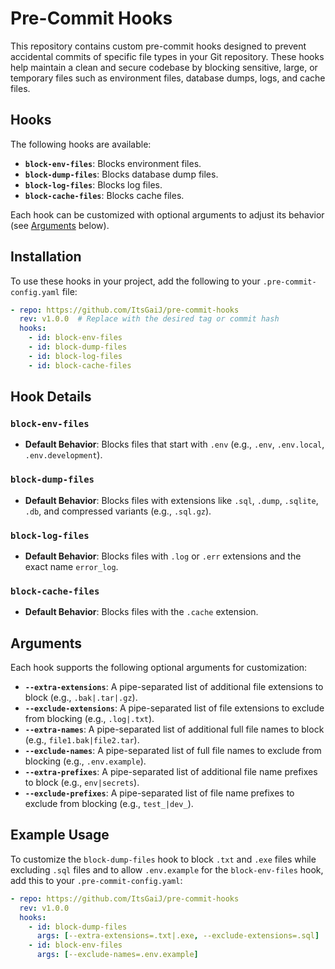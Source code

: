 # Pre-Commit Hooks

This repository contains custom pre-commit hooks designed to prevent accidental commits of specific file types in your Git repository. These hooks help maintain a clean and secure codebase by blocking sensitive, large, or temporary files such as environment files, database dumps, logs, and cache files.

## Hooks

The following hooks are available:

- **`block-env-files`**: Blocks environment files.
- **`block-dump-files`**: Blocks database dump files.
- **`block-log-files`**: Blocks log files.
- **`block-cache-files`**: Blocks cache files.

Each hook can be customized with optional arguments to adjust its behavior (see [Arguments](#arguments) below).

## Installation

To use these hooks in your project, add the following to your `.pre-commit-config.yaml` file:

```yaml
- repo: https://github.com/ItsGaiJ/pre-commit-hooks
  rev: v1.0.0  # Replace with the desired tag or commit hash
  hooks:
    - id: block-env-files
    - id: block-dump-files
    - id: block-log-files
    - id: block-cache-files
```

## Hook Details

### `block-env-files`
- **Default Behavior**: Blocks files that start with `.env` (e.g., `.env`, `.env.local`, `.env.development`).

### `block-dump-files`
- **Default Behavior**: Blocks files with extensions like `.sql`, `.dump`, `.sqlite`, `.db`, and compressed variants (e.g., `.sql.gz`).

### `block-log-files`
- **Default Behavior**: Blocks files with `.log` or `.err` extensions and the exact name `error_log`.

### `block-cache-files`
- **Default Behavior**: Blocks files with the `.cache` extension.

## Arguments

Each hook supports the following optional arguments for customization:

- **`--extra-extensions`**: A pipe-separated list of additional file extensions to block (e.g., `.bak|.tar|.gz`).
- **`--exclude-extensions`**: A pipe-separated list of file extensions to exclude from blocking (e.g., `.log|.txt`).
- **`--extra-names`**: A pipe-separated list of additional full file names to block (e.g., `file1.bak|file2.tar`).
- **`--exclude-names`**: A pipe-separated list of full file names to exclude from blocking (e.g., `.env.example`).
- **`--extra-prefixes`**: A pipe-separated list of additional file name prefixes to block (e.g., `env|secrets`).
- **`--exclude-prefixes`**: A pipe-separated list of file name prefixes to exclude from blocking (e.g., `test_|dev_`).

## Example Usage

To customize the `block-dump-files` hook to block `.txt` and `.exe` files while excluding `.sql` files and to allow `.env.example` for the `block-env-files` hook, add this to your `.pre-commit-config.yaml`:

```yaml
- repo: https://github.com/ItsGaiJ/pre-commit-hooks
  rev: v1.0.0
  hooks:
    - id: block-dump-files
      args: [--extra-extensions=.txt|.exe, --exclude-extensions=.sql]
    - id: block-env-files
      args: [--exclude-names=.env.example]
```